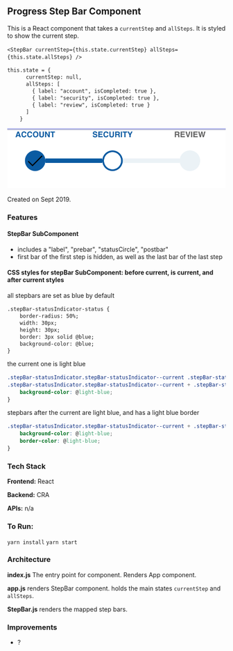 ## Progress Step Bar Component
 
This is a React component that takes a `currentStep` and `allSteps`. It is styled to show the current step.

`<StepBar currentStep={this.state.currentStep} allSteps={this.state.allSteps} />`

```
this.state = {
      currentStep: null,
      allSteps: [
        { label: "account", isCompleted: true },
        { label: "security", isCompleted: true },
        { label: "review", isCompleted: true }
      ]
    }
```
![screenshot](screenshot.png)

Created on Sept 2019.

### Features
#### StepBar SubComponent

* includes a "label", "prebar", "statusCircle", "postbar"
* first bar of the first step is hidden, as well as the last bar of the last step


#### CSS styles for stepBar SubComponent: before current, is current, and after current styles

all stepbars are set as blue by default
```
.stepBar-statusIndicator-status {
    border-radius: 50%;
    width: 30px;
    height: 30px;
    border: 3px solid @blue;
    background-color: @blue;
}

```

the current one is light blue
```css
.stepBar-statusIndicator.stepBar-statusIndicator--current .stepBar-statusIndicator-bar--post,
.stepBar-statusIndicator.stepBar-statusIndicator--current + .stepBar-statusIndicator .stepBar-statusIndicator-bar {
    background-color: @light-blue;
}

```

stepbars after the current are light blue, and has a light blue border 
```css
.stepBar-statusIndicator.stepBar-statusIndicator--current + .stepBar-statusIndicator .stepBar-statusIndicator-status {
    background-color: @light-blue;
    border-color: @light-blue;
}
```

### Tech Stack
**Frontend:** React

**Backend:** CRA

**APIs:**
n/a

### To Run:
`yarn install`
`yarn start`

### Architecture
**index.js**
The entry point for component. Renders App component.

**app.js**
renders StepBar component. holds the main states `currentStep` and `allSteps`.

**StepBar.js**
renders the mapped step bars. 

### Improvements
- ? 
